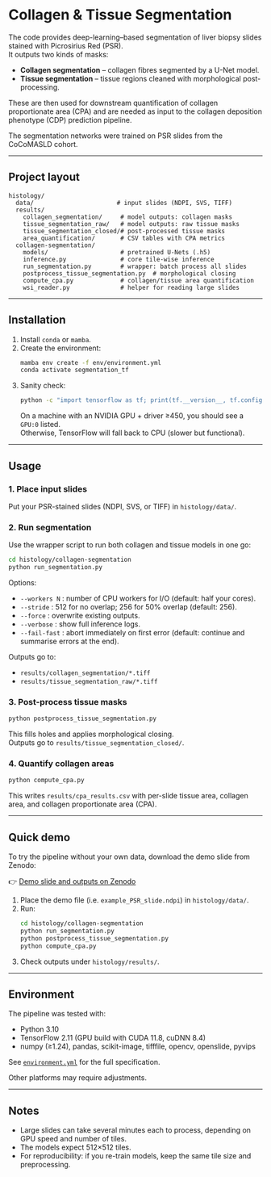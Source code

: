 # Collagen & Tissue Segmentation

The code provides deep-learning–based segmentation of liver biopsy slides stained with Picrosirius Red (PSR).  
It outputs two kinds of masks:

- **Collagen segmentation** – collagen fibres segmented by a U-Net model.  
- **Tissue segmentation** – tissue regions cleaned with morphological post-processing.

These are then used for downstream quantification of collagen proportionate area (CPA) and are needed as input to the collagen deposition phenotype (CDP) prediction pipeline.

The segmentation networks were trained on PSR slides from the CoCoMASLD cohort. 

---

## Project layout

```
histology/
  data/                       # input slides (NDPI, SVS, TIFF)
  results/
    collagen_segmentation/     # model outputs: collagen masks
    tissue_segmentation_raw/   # model outputs: raw tissue masks
    tissue_segmentation_closed/# post-processed tissue masks
    area_quantification/       # CSV tables with CPA metrics
  collagen-segmentation/
    models/                    # pretrained U-Nets (.h5)
    inference.py               # core tile-wise inference
    run_segmentation.py        # wrapper: batch process all slides
    postprocess_tissue_segmentation.py  # morphological closing
    compute_cpa.py             # collagen/tissue area quantification
    wsi_reader.py              # helper for reading large slides
```

---

## Installation

1. Install `conda` or `mamba`.  
2. Create the environment:
   ```bash
   mamba env create -f env/environment.yml
   conda activate segmentation_tf
   ```
3. Sanity check:
   ```bash
   python -c "import tensorflow as tf; print(tf.__version__, tf.config.list_physical_devices('GPU'))"
   ```
   On a machine with an NVIDIA GPU + driver ≥450, you should see a `GPU:0` listed.  
   Otherwise, TensorFlow will fall back to CPU (slower but functional).

---

## Usage

### 1. Place input slides
Put your PSR-stained slides (NDPI, SVS, or TIFF) in `histology/data/`.

### 2. Run segmentation
Use the wrapper script to run both collagen and tissue models in one go:

```bash
cd histology/collagen-segmentation
python run_segmentation.py
```

Options:
- `--workers N` : number of CPU workers for I/O (default: half your cores).  
- `--stride`    : 512 for no overlap; 256 for 50% overlap (default: 256).  
- `--force`     : overwrite existing outputs.  
- `--verbose`   : show full inference logs.  
- `--fail-fast` : abort immediately on first error (default: continue and summarise errors at the end).  

Outputs go to:
- `results/collagen_segmentation/*.tiff`  
- `results/tissue_segmentation_raw/*.tiff`

### 3. Post-process tissue masks
```bash
python postprocess_tissue_segmentation.py
```
This fills holes and applies morphological closing.  
Outputs go to `results/tissue_segmentation_closed/`.

### 4. Quantify collagen areas
```bash
python compute_cpa.py
```
This writes `results/cpa_results.csv` with per-slide tissue area, collagen area, and collagen proportionate area (CPA).

---

## Quick demo

To try the pipeline without your own data, download the demo slide from Zenodo:  

👉 [Demo slide and outputs on Zenodo](https://doi.org/10.5281/zenodo.16967316)

1. Place the demo file (i.e. `example_PSR_slide.ndpi`) in `histology/data/`.  
2. Run:
   ```bash
   cd histology/collagen-segmentation
   python run_segmentation.py
   python postprocess_tissue_segmentation.py
   python compute_cpa.py
   ```
3. Check outputs under `histology/results/`.

---

## Environment

The pipeline was tested with:
- Python 3.10  
- TensorFlow 2.11 (GPU build with CUDA 11.8, cuDNN 8.4)  
- numpy (≥1.24), pandas, scikit-image, tifffile, opencv, openslide, pyvips  

See [`environment.yml`](./env/environment.yml) for the full specification.

Other platforms may require adjustments.

---

## Notes
- Large slides can take several minutes each to process, depending on GPU speed and number of tiles.  
- The models expect 512×512 tiles.  
- For reproducibility: if you re-train models, keep the same tile size and preprocessing.
